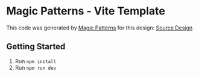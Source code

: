 # Magic Patterns - Vite Template

This code was generated by [Magic Patterns](https://magicpatterns.com) for this design: [Source Design](https://www.magicpatterns.com/c/fcpqjdpjt6y88ssu57ysfn)

## Getting Started

1. Run `npm install`
2. Run `npm run dev`
